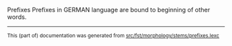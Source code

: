 Prefixes
Prefixes in GERMAN language are bound to beginning of other words.

* * *

<small>This (part of) documentation was generated from [src/fst/morphology/stems/prefixes.lexc](https://github.com/giellalt/lang-deu/blob/main/src/fst/morphology/stems/prefixes.lexc)</small>
